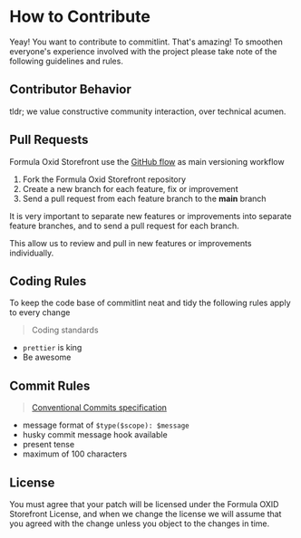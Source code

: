 # How to Contribute

Yeay! You want to contribute to commitlint. That's amazing! To smoothen everyone's experience involved with the project please take note of the following guidelines and rules.

## Contributor Behavior

tldr; we value constructive community interaction, over technical acumen.

## Pull Requests

Formula Oxid Storefront use the [GitHub flow](https://guides.github.com/introduction/flow/) as main versioning workflow

1. Fork the Formula Oxid Storefront repository
2. Create a new branch for each feature, fix or improvement
3. Send a pull request from each feature branch to the **main** branch

It is very important to separate new features or improvements into separate feature branches, and to send a
pull request for each branch.

This allow us to review and pull in new features or improvements individually.

## Coding Rules

To keep the code base of commitlint neat and tidy the following rules apply to every change

> Coding standards

- `prettier` is king
- Be awesome

## Commit Rules
> [Conventional Commits specification](https://conventionalcommits.org/)

- message format of `$type($scope): $message`
- husky commit message hook available
- present tense
- maximum of 100 characters

## License

You must agree that your patch will be licensed under the Formula OXID Storefront License, and when we change the license we will assume that you agreed with the change unless you object to the changes in time.